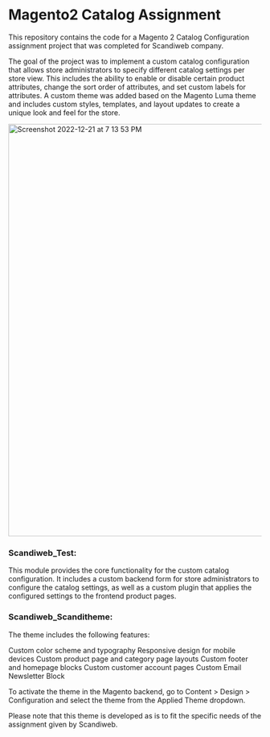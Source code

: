 # Magento2 Catalog Assignment

This repository contains the code for a Magento 2 Catalog Configuration assignment project that was completed for Scandiweb company.

The goal of the project was to implement a custom catalog configuration that allows store administrators to specify different catalog settings per store view.
This includes the ability to enable or disable certain product attributes, change the sort order of attributes, and set custom labels for attributes.
A custom theme was added based on the Magento Luma theme and includes custom styles, templates, and layout updates to create a unique look and feel for the store.

<img width="819" alt="Screenshot 2022-12-21 at 7 13 53 PM" src="https://user-images.githubusercontent.com/59224810/208925602-549cad71-d685-43ea-87bf-801ad009ab2e.png">

### Scandiweb_Test: 

This module provides the core functionality for the custom catalog configuration.
It includes a custom backend form for store administrators to configure the catalog settings,
as well as a custom plugin that applies the configured settings to the frontend product pages.

### Scandiweb_Scanditheme:

The theme includes the following features:

Custom color scheme and typography
Responsive design for mobile devices
Custom product page and category page layouts
Custom footer and homepage blocks
Custom customer account pages
Custom Email Newsletter Block

To activate the theme in the Magento backend, go to Content > Design > Configuration and select the theme from the Applied Theme dropdown.

Please note that this theme is developed as is to fit the specific needs of the assignment given by Scandiweb.
